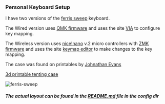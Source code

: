 ### Personal Keyboard Setup

I have two versions of the [ferris sweep](https://github.com/davidphilipbarr/Sweep) keyboard.  

The Wired version uses [QMK firmware](https://docs.qmk.fm/) and uses the site [VIA](https://usevia.app/) to configure key mapping.  

  
  
The Wireless version uses [nice!nano](https://nicekeyboards.com/nice-nano/) v.2 micro controllers with [ZMK firmware](https://zmk.dev/) and uses the site [keymap editor](https://nickcoutsos.github.io/keymap-editor/) to make changes to the key mapping.

The case was found on printables by [Johnathan Evans](https://www.printables.com/@JonathanEvans_293547)

[3d printable tenting case](https://www.printables.com/model/250153-ferris-sweep-tenting-case/files)

![ferris-sweep](https://github.com/user-attachments/assets/9e3c72bf-85cb-44b3-b07f-d369f5b5d385)

##### The actual layout can be found in the [README.md](config/README.md) file in the config dir 
